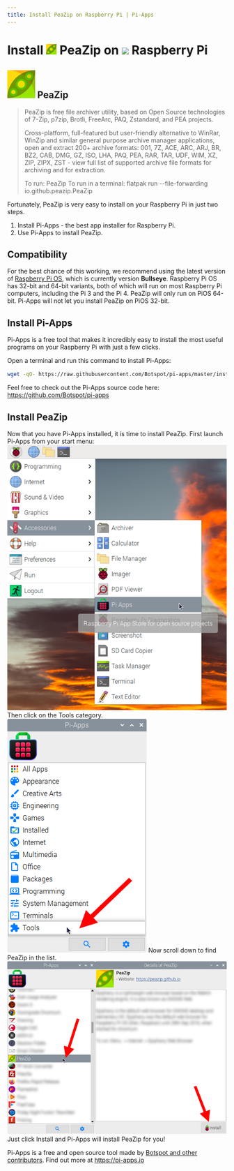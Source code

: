 ```yaml
---
title: Install PeaZip on Raspberry Pi | Pi-Apps
---
```

<div class="simple-install-content content">

# Install <img src="/img/app-icons/PeaZip/icon-64.png" height=24> PeaZip on <img src=https://www.vectorlogo.zone/logos/raspberrypi/raspberrypi-icon.svg height=24> Raspberry Pi

## <img src="/img/app-icons/PeaZip/icon-64.png"> PeaZip
> PeaZip is free file archiver utility, based on Open Source technologies of 7-Zip, p7zip, Brotli, FreeArc, PAQ, Zstandard, and PEA projects.
> 
> Cross-platform, full-featured but user-friendly alternative to WinRar, WinZip and similar general purpose archive manager applications, open and extract 200+ archive formats: 001, 7Z, ACE, ARC, ARJ, BR, BZ2, CAB, DMG, GZ, ISO, LHA, PAQ, PEA, RAR, TAR, UDF, WIM, XZ, ZIP, ZIPX, ZST - view full list of supported archive file formats for archiving and for extraction.
> 
> To run: PeaZip
> To run in a terminal: flatpak run --file-forwarding io.github.peazip.PeaZip

Fortunately, PeaZip is very easy to install on your Raspberry Pi in just two steps.
1. Install Pi-Apps - the best app installer for Raspberry Pi.
2. Use Pi-Apps to install PeaZip.
</div>
<div class="simple-install-content content">

## Compatibility
For the best chance of this working, we recommend using the latest version of [Raspberry Pi OS](https://www.raspberrypi.com/software/), which is currently version **Bullseye**.
Raspberry Pi OS has 32-bit and 64-bit variants, both of which will run on most Raspberry Pi computers, including the Pi 3 and the Pi 4.
PeaZip will only run on PiOS 64-bit. Pi-Apps will not let you install PeaZip on PiOS 32-bit.
</div>
<div class="simple-install-content content">

## Install Pi-Apps

Pi-Apps is a free tool that makes it incredibly easy to install the most useful programs on your Raspberry Pi with just a few clicks.

Open a terminal and run this command to install Pi-Apps:
```bash
wget -qO- https://raw.githubusercontent.com/Botspot/pi-apps/master/install | bash
```
Feel free to check out the Pi-Apps source code here: https://github.com/Botspot/pi-apps
</div>
<div class="simple-install-content content">

## Install PeaZip

Now that you have Pi-Apps installed, it is time to install PeaZip.
First launch Pi-Apps from your start menu:
<img src="/img/start-menu.png">
Then click on the Tools category.
<img src="/img/category-selections/Tools.png">
Now scroll down to find PeaZip in the list.
<img src="/img/app-icons/PeaZip/app-selection.png">
Just click Install and Pi-Apps will install PeaZip for you!
</div>
<div class="simple-install-content content">

Pi-Apps is a free and open source tool made by [Botspot and other contributors](/about/#contributors). Find out more at https://pi-apps.io
</div>
